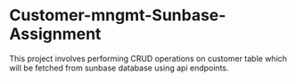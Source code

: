 # Customer-mngmt-Sunbase-Assignment
This project involves performing CRUD operations on customer table which will be fetched from sunbase database using api endpoints.
